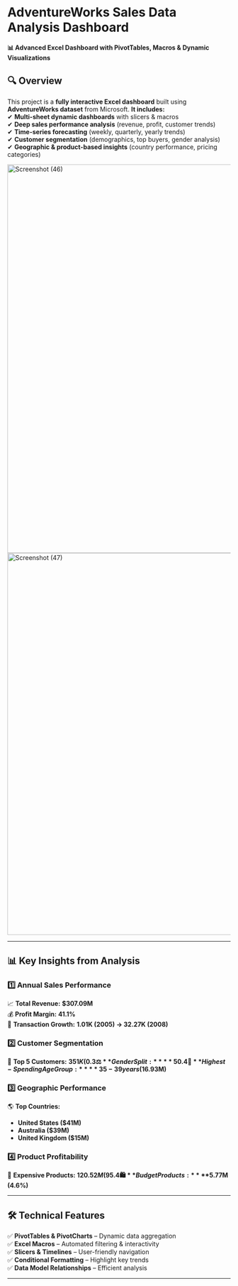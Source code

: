 # **AdventureWorks Sales Data Analysis Dashboard**  
**📊 Advanced Excel Dashboard with PivotTables, Macros & Dynamic Visualizations**  

## **🔍 Overview**  
This project is a **fully interactive Excel dashboard** built using **AdventureWorks dataset** from Microsoft.
**It includes:**  
✔ **Multi-sheet dynamic dashboards** with slicers & macros  
✔ **Deep sales performance analysis** (revenue, profit, customer trends)  
✔ **Time-series forecasting** (weekly, quarterly, yearly trends)  
✔ **Customer segmentation** (demographics, top buyers, gender analysis)  
✔ **Geographic & product-based insights** (country performance, pricing categories)  

<img width="1517" height="876" alt="Screenshot (46)" src="https://github.com/user-attachments/assets/5c543a29-9f05-4d8f-bce6-dff9c2696970" />

<img width="1673" height="861" alt="Screenshot (47)" src="https://github.com/user-attachments/assets/25342db4-59d8-4092-8754-87d525c81341" />

---

## **📊 Key Insights from Analysis**  

### **1️⃣ Annual Sales Performance**  
📈 **Total Revenue:** **$307.09M**  
💰 **Profit Margin:** **41.1%**  
🛒 **Transaction Growth:** **1.01K (2005) → 32.27K (2008)**  

### **2️⃣ Customer Segmentation**  
👥 **Top 5 Customers:** **$351K (0.3% of total profit)**  
⚖️ **Gender Split:** **50.4% Female | 49.6% Male**  
🎂 **Highest-Spending Age Group:** **35-39 years ($16.93M)**  

### **3️⃣ Geographic Performance**  
🌎 **Top Countries:**  
- **United States ($41M)**  
- **Australia ($39M)**  
- **United Kingdom ($15M)**  

### **4️⃣ Product Profitability**  
💎 **Expensive Products:** **$120.52M (95.4% of profits)**  
🛍️ **Budget Products:** **$5.77M (4.6%)**  

---

## **🛠️ Technical Features**  
✅ **PivotTables & PivotCharts** – Dynamic data aggregation  
✅ **Excel Macros** – Automated filtering & interactivity  
✅ **Slicers & Timelines** – User-friendly navigation  
✅ **Conditional Formatting** – Highlight key trends  
✅ **Data Model Relationships** – Efficient analysis  

---
